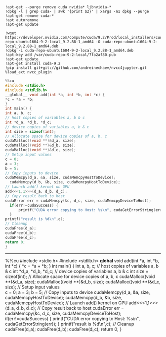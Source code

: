 ```shell
!apt-get --purge remove cuda nvidia* libnvidia-*
!dpkg -l | grep cuda- | awk '{print $2}' | xargs -n1 dpkg --purge
!apt-get remove cuda-*
!apt autoremove
!apt-get update

!wget https://developer.nvidia.com/compute/cuda/9.2/Prod/local_installers/cuda-repo-ubuntu1604-9-2-local_9.2.88-1_amd64 -O cuda-repo-ubuntu1604-9-2-local_9.2.88-1_amd64.deb
!dpkg -i cuda-repo-ubuntu1604-9-2-local_9.2.88-1_amd64.deb
!apt-key add /var/cuda-repo-9-2-local/7fa2af80.pub
!apt-get update
!apt-get install cuda-9.2
!pip install git+git://github.com/andreinechaev/nvcc4jupyter.git
%load_ext nvcc_plugin
```

```c
%%cu
#include <stdio.h>
#include <stdlib.h>
__global__ void add(int *a, int *b, int *c) {
*c = *a + *b;
}
int main() {
int a, b, c;
// host copies of variables a, b & c
int *d_a, *d_b, *d_c;
// device copies of variables a, b & c
int size = sizeof(int);
// Allocate space for device copies of a, b, c
cudaMalloc((void **)&d_a, size);
cudaMalloc((void **)&d_b, size);
cudaMalloc((void **)&d_c, size);
// Setup input values  
c = 0;
a = 3;
b = 5;
// Copy inputs to device
cudaMemcpy(d_a, &a, size, cudaMemcpyHostToDevice);
  cudaMemcpy(d_b, &b, size, cudaMemcpyHostToDevice);
// Launch add() kernel on GPU
add<<<1,1>>>(d_a, d_b, d_c);
// Copy result back to host
cudaError err = cudaMemcpy(&c, d_c, size, cudaMemcpyDeviceToHost);
  if(err!=cudaSuccess) {
      printf("CUDA error copying to Host: %s\n", cudaGetErrorString(err));
  }
printf("result is %d\n",c);
// Cleanup
cudaFree(d_a);
cudaFree(d_b);
cudaFree(d_c);
return 0;
}
```



--------------------------------------------------------------------------------------------------------------------------

%%cu
#include <stdio.h>
#include <stdlib.h>
__global__ void add(int *a, int *b, int *c) {
*c = *a + *b;
}
int main() {
int a, b, c;
// host copies of variables a, b & c
int *d_a, *d_b, *d_c;
// device copies of variables a, b & c
int size = sizeof(int);
// Allocate space for device copies of a, b, c
cudaMalloc((void **)&d_a, size);
cudaMalloc((void **)&d_b, size);
cudaMalloc((void **)&d_c, size);
// Setup input values  
c = 0;
a = 3;
b = 5;
// Copy inputs to device
cudaMemcpy(d_a, &a, size, cudaMemcpyHostToDevice);
  cudaMemcpy(d_b, &b, size, cudaMemcpyHostToDevice);
// Launch add() kernel on GPU
add<<<1,1>>>(d_a, d_b, d_c);
// Copy result back to host
cudaError err = cudaMemcpy(&c, d_c, size, cudaMemcpyDeviceToHost);
  if(err!=cudaSuccess) {
      printf("CUDA error copying to Host: %s\n", cudaGetErrorString(err));
  }
printf("result is %d\n",c);
// Cleanup
cudaFree(d_a);
cudaFree(d_b);
cudaFree(d_c);
return 0;
}